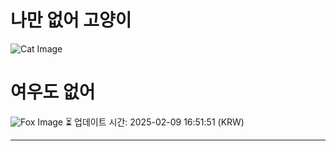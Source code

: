 
# 나만 없어 고양이

![Cat Image](https://cdn2.thecatapi.com/images/8np.jpg)

# 여우도 없어
![Fox Image](https://randomfox.ca/images/65.jpg)
⏳ 업데이트 시간: 2025-02-09 16:51:51 (KRW)

---
